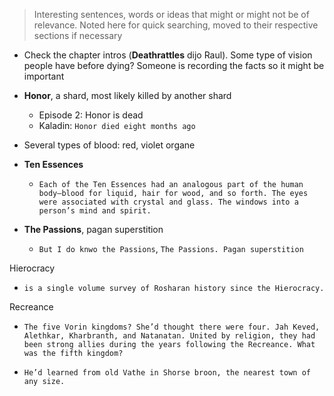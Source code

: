 > Interesting sentences, words or ideas that might or might not be of relevance. Noted here for quick searching, moved to their respective sections if necessary


- Check the chapter intros (**Deathrattles** dijo Raul). Some type of vision people have before dying? Someone is recording the facts so it might be important
- **Honor**, a shard, most likely killed by another shard
	- Episode 2: Honor is dead 
	- Kaladin: `Honor died eight months ago`
- Several types of blood: red, violet organe
- **Ten Essences**
	- `Each of the Ten Essences had an analogous part of the human body—blood for liquid, hair for wood, and so forth. The eyes were associated with crystal and glass. The windows into a person’s mind and spirit.`

- **The Passions**, pagan superstition
	- `But I do knwo the Passions`, `The Passions. Pagan superstition`

Hierocracy
- `is a single volume survey of Rosharan history since the Hierocracy.`

Recreance
- `The five Vorin kingdoms? She’d thought there were four. Jah Keved, Alethkar, Kharbranth, and Natanatan. United by religion, they had been strong allies during the years following the Recreance. What was the fifth kingdom?`

- `He’d learned from old Vathe in Shorse broon, the nearest town of any size.`